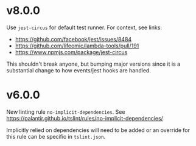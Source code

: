 # v8.0.0

Use `jest-circus` for default test runner. For context, see links:

- https://github.com/facebook/jest/issues/8484
- https://github.com/lifeomic/lambda-tools/pull/191
- https://www.npmjs.com/package/jest-circus

This shouldn't break anyone, but bumping major versions since it is a
substantial change to how events/jest hooks are handled.

# v6.0.0

New linting rule `no-implicit-dependencies`. See
https://palantir.github.io/tslint/rules/no-implicit-dependencies/

Implicitly relied on dependencies will need to be added or an override for this
rule can be specific in `tslint.json`.
